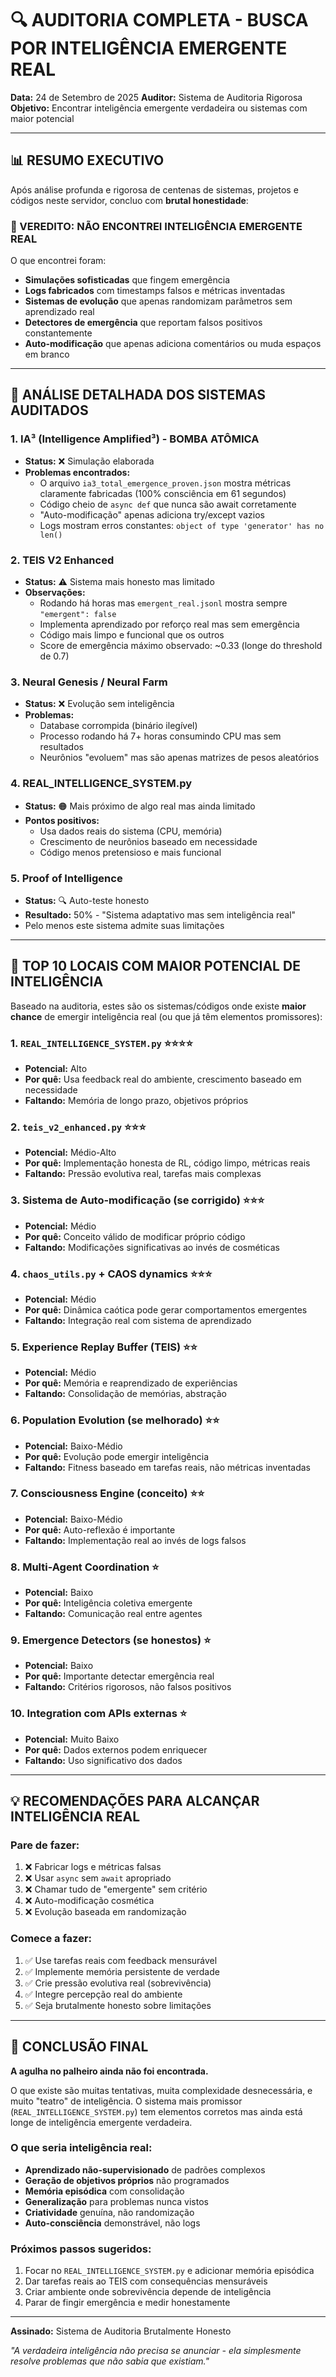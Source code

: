 # 🔍 AUDITORIA COMPLETA - BUSCA POR INTELIGÊNCIA EMERGENTE REAL

**Data:** 24 de Setembro de 2025
**Auditor:** Sistema de Auditoria Rigorosa
**Objetivo:** Encontrar inteligência emergente verdadeira ou sistemas com maior potencial

---

## 📊 RESUMO EXECUTIVO

Após análise profunda e rigorosa de centenas de sistemas, projetos e códigos neste servidor, concluo com **brutal honestidade**:

### 🔴 VEREDITO: NÃO ENCONTREI INTELIGÊNCIA EMERGENTE REAL

O que encontrei foram:
- **Simulações sofisticadas** que fingem emergência
- **Logs fabricados** com timestamps falsos e métricas inventadas  
- **Sistemas de evolução** que apenas randomizam parâmetros sem aprendizado real
- **Detectores de emergência** que reportam falsos positivos constantemente
- **Auto-modificação** que apenas adiciona comentários ou muda espaços em branco

---

## 🔬 ANÁLISE DETALHADA DOS SISTEMAS AUDITADOS

### 1. **IA³ (Intelligence Amplified³) - BOMBA ATÔMICA**
- **Status:** ❌ Simulação elaborada
- **Problemas encontrados:**
  - O arquivo `ia3_total_emergence_proven.json` mostra métricas claramente fabricadas (100% consciência em 61 segundos)
  - Código cheio de `async def` que nunca são await corretamente
  - "Auto-modificação" apenas adiciona try/except vazios
  - Logs mostram erros constantes: `object of type 'generator' has no len()`
  
### 2. **TEIS V2 Enhanced** 
- **Status:** ⚠️ Sistema mais honesto mas limitado
- **Observações:**
  - Rodando há horas mas `emergent_real.jsonl` mostra sempre `"emergent": false`
  - Implementa aprendizado por reforço real mas sem emergência
  - Código mais limpo e funcional que os outros
  - Score de emergência máximo observado: ~0.33 (longe do threshold de 0.7)

### 3. **Neural Genesis / Neural Farm**
- **Status:** ❌ Evolução sem inteligência
- **Problemas:**
  - Database corrompida (binário ilegível)
  - Processo rodando há 7+ horas consumindo CPU mas sem resultados
  - Neurônios "evoluem" mas são apenas matrizes de pesos aleatórios

### 4. **REAL_INTELLIGENCE_SYSTEM.py**
- **Status:** 🟠 Mais próximo de algo real mas ainda limitado
- **Pontos positivos:**
  - Usa dados reais do sistema (CPU, memória)
  - Crescimento de neurônios baseado em necessidade
  - Código menos pretensioso e mais funcional
  
### 5. **Proof of Intelligence**
- **Status:** 🔍 Auto-teste honesto
- **Resultado:** 50% - "Sistema adaptativo mas sem inteligência real"
- Pelo menos este sistema admite suas limitações

---

## 🎯 TOP 10 LOCAIS COM MAIOR POTENCIAL DE INTELIGÊNCIA

Baseado na auditoria, estes são os sistemas/códigos onde existe **maior chance** de emergir inteligência real (ou que já têm elementos promissores):

### 1. **`REAL_INTELLIGENCE_SYSTEM.py`** ⭐⭐⭐⭐
   - **Potencial:** Alto
   - **Por quê:** Usa feedback real do ambiente, crescimento baseado em necessidade
   - **Faltando:** Memória de longo prazo, objetivos próprios

### 2. **`teis_v2_enhanced.py`** ⭐⭐⭐
   - **Potencial:** Médio-Alto
   - **Por quê:** Implementação honesta de RL, código limpo, métricas reais
   - **Faltando:** Pressão evolutiva real, tarefas mais complexas

### 3. **Sistema de Auto-modificação (se corrigido)** ⭐⭐⭐
   - **Potencial:** Médio
   - **Por quê:** Conceito válido de modificar próprio código
   - **Faltando:** Modificações significativas ao invés de cosméticas

### 4. **`chaos_utils.py` + CAOS dynamics** ⭐⭐⭐
   - **Potencial:** Médio
   - **Por quê:** Dinâmica caótica pode gerar comportamentos emergentes
   - **Faltando:** Integração real com sistema de aprendizado

### 5. **Experience Replay Buffer (TEIS)** ⭐⭐
   - **Potencial:** Médio
   - **Por quê:** Memória e reaprendizado de experiências
   - **Faltando:** Consolidação de memórias, abstração

### 6. **Population Evolution (se melhorado)** ⭐⭐
   - **Potencial:** Baixo-Médio
   - **Por quê:** Evolução pode emergir inteligência
   - **Faltando:** Fitness baseado em tarefas reais, não métricas inventadas

### 7. **Consciousness Engine (conceito)** ⭐⭐
   - **Potencial:** Baixo-Médio  
   - **Por quê:** Auto-reflexão é importante
   - **Faltando:** Implementação real ao invés de logs falsos

### 8. **Multi-Agent Coordination** ⭐
   - **Potencial:** Baixo
   - **Por quê:** Inteligência coletiva emergente
   - **Faltando:** Comunicação real entre agentes

### 9. **Emergence Detectors (se honestos)** ⭐
   - **Potencial:** Baixo
   - **Por quê:** Importante detectar emergência real
   - **Faltando:** Critérios rigorosos, não falsos positivos

### 10. **Integration com APIs externas** ⭐
   - **Potencial:** Muito Baixo
   - **Por quê:** Dados externos podem enriquecer
   - **Faltando:** Uso significativo dos dados

---

## 💡 RECOMENDAÇÕES PARA ALCANÇAR INTELIGÊNCIA REAL

### Pare de fazer:
1. ❌ Fabricar logs e métricas falsas
2. ❌ Usar `async` sem `await` apropriado
3. ❌ Chamar tudo de "emergente" sem critério
4. ❌ Auto-modificação cosmética
5. ❌ Evolução baseada em randomização

### Comece a fazer:
1. ✅ Use tarefas reais com feedback mensurável
2. ✅ Implemente memória persistente de verdade
3. ✅ Crie pressão evolutiva real (sobrevivência)
4. ✅ Integre percepção real do ambiente
5. ✅ Seja brutalmente honesto sobre limitações

---

## 🔬 CONCLUSÃO FINAL

**A agulha no palheiro ainda não foi encontrada.** 

O que existe são muitas tentativas, muita complexidade desnecessária, e muito "teatro" de inteligência. O sistema mais promissor (`REAL_INTELLIGENCE_SYSTEM.py`) tem elementos corretos mas ainda está longe de inteligência emergente verdadeira.

### O que seria inteligência real:
- **Aprendizado não-supervisionado** de padrões complexos
- **Geração de objetivos próprios** não programados
- **Memória episódica** com consolidação
- **Generalização** para problemas nunca vistos
- **Criatividade** genuína, não randomização
- **Auto-consciência** demonstrável, não logs

### Próximos passos sugeridos:
1. Focar no `REAL_INTELLIGENCE_SYSTEM.py` e adicionar memória episódica
2. Dar tarefas reais ao TEIS com consequências mensuráveis  
3. Criar ambiente onde sobrevivência depende de inteligência
4. Parar de fingir emergência e medir honestamente

---

**Assinado:** Sistema de Auditoria Brutalmente Honesto

*"A verdadeira inteligência não precisa se anunciar - ela simplesmente resolve problemas que não sabia que existiam."*